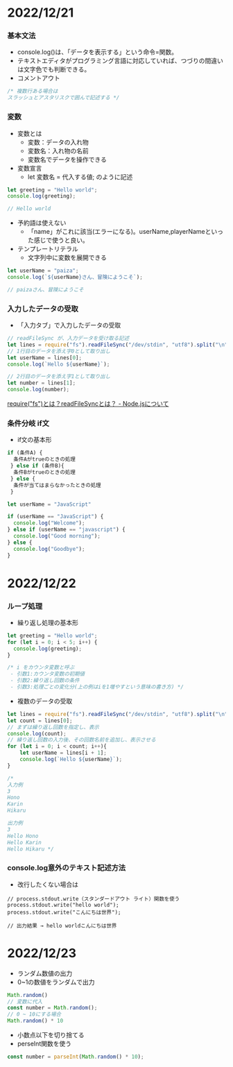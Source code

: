 # 2022/12/21

### 基本文法
- console.log()は、「データを表示する」という命令=関数。
- テキストエディタがプログラミング言語に対応していれば、つづりの間違いは文字色でも判断できる。
- コメントアウト
```JavaScript
/* 複数行ある場合は
スラッシュとアスタリスクで囲んで記述する */
```

### 変数
- 変数とは
  - 変数：データの入れ物
  - 変数名：入れ物の名前
  - 変数名でデータを操作できる
- 変数宣言
  - let 変数名 = 代入する値; のように記述
```JavaScript
let greeting = "Hello world";
console.log(greeting);

// Hello world
``` 
- 予約語は使えない
  - 「name」がこれに該当(エラーになる)。userName,playerNameといった感じで使うと良い。
- テンプレートリテラル
  - 文字列中に変数を展開できる
```JavaScript
let userName = "paiza";
console.log(`${userName}さん、冒険にようこそ`);

// paizaさん、冒険にようこそ
```

### 入力したデータの受取
- 「入力タブ」で入力したデータの受取
```JavaScript
// readFileSync が、入力データを受け取る記述
let lines = require("fs").readFileSync("/dev/stdin", "utf8").split("\n");
// 1行目のデータを添え字0として取り出し
let userName = lines[0];
console.log(`Hello ${userName}`);

// 2行目のデータを添え字1として取り出し
let number = lines[1];
console.log(number);
```
[require("fs")とは？readFileSyncとは？ - Node.jsについて](https://www.sejuku.net/blog/71663)


### 条件分岐 if文

- if文の基本形
```JavaScript
if (条件A) {
  条件Aがtrueのときの処理
 } else if (条件B){
  条件Bがtrueのときの処理
 } else {
  条件が当てはまらなかったときの処理
 }
```
```JavaScript
let userName = "JavaScript"

if (userName == "JavaScript") {
  console.log("Welcome");
} else if (userName == "javascript") {
  console.log("Good morning");
} else {
  console.log("Goodbye");
}
```


 # 2022/12/22

### ループ処理
- 繰り返し処理の基本形
```JavaScript
let greeting = "Hello world";
for (let i = 0; i < 5; i++) {
  console.log(greeting);
}

/* i をカウンタ変数と呼ぶ
 - 引数1:カウンタ変数の初期値
 - 引数2:繰り返し回数の条件
 - 引数3:処理ごとの変化分(上の例はiを1増やすという意味の書き方) */
```
- 複数のデータの受取

```JavaScript
let lines = require("fs").readFileSync("/dev/stdin", "utf8").split("\n");
let count = lines[0];
// まずは繰り返し回数を指定し、表示
console.log(count);
// 繰り返し回数の入力後、その回数名前を追加し、表示させる
for (let i = 0; i < count; i++){
    let userName = lines[i + 1];
    console.log(`Hello ${userName}`);
}

/* 
入力例
3
Hono
Karin
Hikaru

出力例
3
Hello Hono
Hello Karin
Hello Hikaru */
```

### console.log意外のテキスト記述方法
- 改行したくない場合は
```JS
// process.stdout.write（スタンダードアウト ライト）関数を使う
process.stdout.write("hello world");
process.stdout.write("こんにちは世界");

// 出力結果 → hello worldこんにちは世界 
```

# 2022/12/23

- ランダム数値の出力
- 0~1の数値をランダムで出力
```js
Math.random()
// 変数に代入
const number = Math.random();
// 0 ~ 10にする場合
Math.random() * 10
```
- 小数点以下を切り捨てる
- perseInt関数を使う
```js
const number = parseInt(Math.random() * 10);
```
